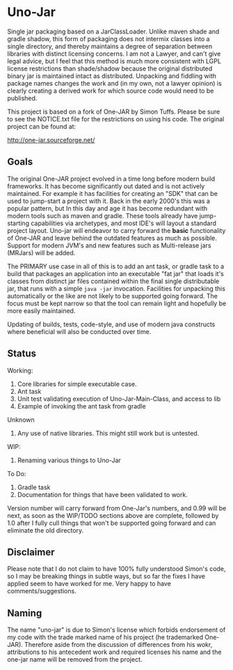 # Uno-Jar

Single jar packaging based on a JarClassLoader. Unlike maven shade and gradle shadow, this form of packaging
does not intermix classes into a single directory, and thereby maintains a degree of separation between
libraries with distinct licensing concerns. I am not a Lawyer, and can't give legal advice, but I feel that
this method is much more consistent with LGPL license restrictions than shade/shadow because the original
distributed binary jar is maintained intact as distributed. Unpacking and fiddling with package names 
changes the work and (in my own, not a lawyer opinion) is clearly creating a derived work 
for which source code would need to be published. 

This project is based on a fork of One-JAR by Simon Tuffs. Please be sure to see the NOTICE.txt file
for the restrictions on using his code. The original project can be found at:

http://one-jar.sourceforge.net/

## Goals

The original One-JAR project evolved in a time long before modern build frameworks. It has become 
significantly out dated and is not actively maintained. For example it has facilities for
creating an "SDK" that can be used to jump-start a project with it. Back in the early 2000's this
was a popular pattern, but In this day and age it has become redundant with modern
tools such as maven and gradle. These tools already have jump-starting capabilities via archetypes, and most IDE's 
will layout a standard project layout. Uno-jar will endeavor to carry forward the **basic** functionality
of One-JAR and leave behind the outdated features as much as possible. Support for modern JVM's and new features such as 
Multi-release jars (MRJars) will be added. 

The PRIMARY use case in all of this is to add an ant task, or gradle task to a build that packages an application
into an executable "fat jar" that loads it's classes from distinct jar files contained within the final
single distributable jar, that runs with a simple `java -jar` invocation. Facilities for unpacking this automatically 
or the like are not likely to be supported going forward. The focus must be kept narrow so that the tool can remain 
light and hopefully be more easily maintained. 

Updating of builds, tests, code-style, and use of modern java constructs where beneficial will also be 
conducted over time.

## Status

Working:

1. Core libraries for simple executable case.
1. Ant task
1. Unit test validating execution of Uno-Jar-Main-Class, and access to lib
1. Example of invoking the ant task from gradle

Unknown
1. Any use of native libraries. This might still work but is untested.

WIP:
1. Renaming various things to Uno-Jar

To Do:
1. Gradle task
1. Documentation for things that have been validated to work.

Version number will carry forward from One-Jar's numbers, and 0.99 will be next, as soon as the WIP/TODO
sections above are complete, followed by 1.0 after I fully cull things that won't be supported going 
forward and can eliminate the old directory.

## Disclaimer 

Please note that I do not claim to have 100% fully understood Simon's code, so I may be breaking things 
in subtle ways, but so far the fixes I have applied seem to have worked for me. Very happy to have 
comments/suggestions. 

## Naming
The name "uno-jar" is due to Simon's license which forbids endorsement of my code 
with the trade marked name of his project (he trademarked One-JAR). Therefore aside
from the discussion of differences from his wokr, attributions to his antecedent work 
and required licenses his name and the one-jar name will be removed from the project.
